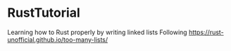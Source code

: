 # RustTutorial
Learning how to Rust properly by writing linked lists
Following https://rust-unofficial.github.io/too-many-lists/
